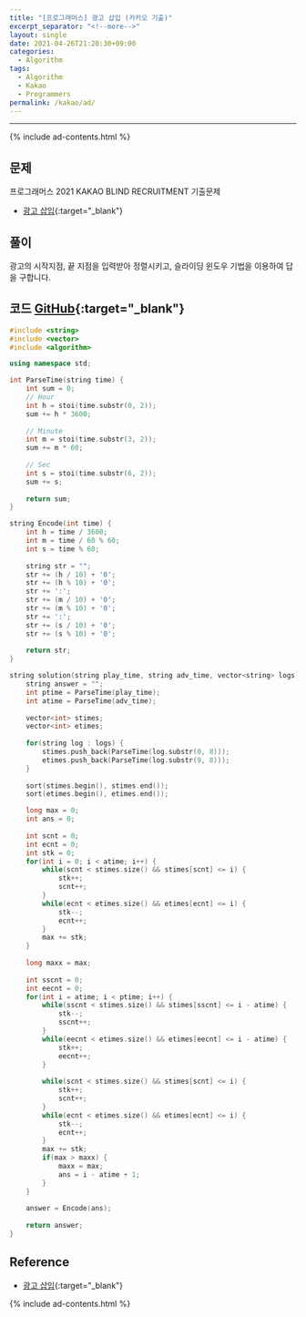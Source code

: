 ```yaml
---
title: "[프로그래머스] 광고 삽입 (카카오 기출)"
excerpt_separator: "<!--more-->"
layout: single
date: 2021-04-26T21:20:30+09:00
categories:
  - Algorithm
tags:
  - Algorithm
  - Kakao
  - Programmers
permalink: /kakao/ad/
---
```

---
{% include ad-contents.html %}

## 문제

프로그래머스 2021 KAKAO BLIND RECRUITMENT 기출문제

* [광고 삽입](https://programmers.co.kr/learn/courses/30/lessons/72414){:target="_blank"}
<!--more-->


## 풀이

광고의 시작지점, 끝 지점을 입력받아 정렬시키고, 슬라이딩 윈도우 기법을 이용하여 답을 구합니다.

## 코드 [GitHub](https://github.com/unionyy/algorithm/blob/main/kakao/2021-recruitment-ad.cpp){:target="_blank"}

```cpp
#include <string>
#include <vector>
#include <algorithm>

using namespace std;

int ParseTime(string time) {
    int sum = 0;
    // Hour
    int h = stoi(time.substr(0, 2));
    sum += h * 3600;
    
    // Minute
    int m = stoi(time.substr(3, 2));
    sum += m * 60;
    
    // Sec
    int s = stoi(time.substr(6, 2));
    sum += s;
    
    return sum;
}

string Encode(int time) {
    int h = time / 3600;
    int m = time / 60 % 60;
    int s = time % 60;
    
    string str = "";
    str += (h / 10) + '0';
    str += (h % 10) + '0';
    str += ':';
    str += (m / 10) + '0';
    str += (m % 10) + '0';
    str += ':';
    str += (s / 10) + '0';
    str += (s % 10) + '0';
    
    return str;
}

string solution(string play_time, string adv_time, vector<string> logs) {
    string answer = "";
    int ptime = ParseTime(play_time);
    int atime = ParseTime(adv_time);
    
    vector<int> stimes;
    vector<int> etimes;
    
    for(string log : logs) {
        stimes.push_back(ParseTime(log.substr(0, 8)));
        etimes.push_back(ParseTime(log.substr(9, 8)));
    }
    
    sort(stimes.begin(), stimes.end());
    sort(etimes.begin(), etimes.end());

    long max = 0;
    int ans = 0;
    
    int scnt = 0;
    int ecnt = 0;
    int stk = 0;
    for(int i = 0; i < atime; i++) {
        while(scnt < stimes.size() && stimes[scnt] <= i) {
            stk++;
            scnt++;
        }
        while(ecnt < etimes.size() && etimes[ecnt] <= i) {
            stk--;
            ecnt++;
        }
        max += stk;
    }
    
    long maxx = max;
    
    int sscnt = 0;
    int eecnt = 0;
    for(int i = atime; i < ptime; i++) {
        while(sscnt < stimes.size() && stimes[sscnt] <= i - atime) {
            stk--;
            sscnt++;
        }
        while(eecnt < etimes.size() && etimes[eecnt] <= i - atime) {
            stk++;
            eecnt++;
        }
        
        while(scnt < stimes.size() && stimes[scnt] <= i) {
            stk++;
            scnt++;
        }
        while(ecnt < etimes.size() && etimes[ecnt] <= i) {
            stk--;
            ecnt++;
        }
        max += stk;
        if(max > maxx) {
            maxx = max;
            ans = i - atime + 1;
        }
    }
    
    answer = Encode(ans);
    
    return answer;
}
```

## Reference

* [광고 삽입](https://programmers.co.kr/learn/courses/30/lessons/72414){:target="_blank"}

{% include ad-contents.html %}